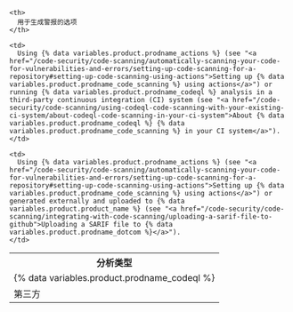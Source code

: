 <table spaces-before="0">
  <tr>
    <th>
      <nobr>分析类型</nobr>
    </th>
    
    <th>
      用于生成警报的选项
    </th>
  </tr>
  
  <tr>
    <td>
      {% data variables.product.prodname_codeql %}
    </td>
    
    <td>
      Using {% data variables.product.prodname_actions %} (see "<a href="/code-security/code-scanning/automatically-scanning-your-code-for-vulnerabilities-and-errors/setting-up-code-scanning-for-a-repository#setting-up-code-scanning-using-actions">Setting up {% data variables.product.prodname_code_scanning %} using actions</a>") or running {% data variables.product.prodname_codeql %} analysis in a third-party continuous integration (CI) system (see "<a href="/code-security/code-scanning/using-codeql-code-scanning-with-your-existing-ci-system/about-codeql-code-scanning-in-your-ci-system">About {% data variables.product.prodname_codeql %} {% data variables.product.prodname_code_scanning %} in your CI system</a>").
    </td>
  </tr>
  
  <tr>
    <td>
      第三方
    </td>
    
    <td>
      Using {% data variables.product.prodname_actions %} (see "<a href="/code-security/code-scanning/automatically-scanning-your-code-for-vulnerabilities-and-errors/setting-up-code-scanning-for-a-repository#setting-up-code-scanning-using-actions">Setting up {% data variables.product.prodname_code_scanning %} using actions</a>") or generated externally and uploaded to {% data variables.product.product_name %} (see "<a href="/code-security/code-scanning/integrating-with-code-scanning/uploading-a-sarif-file-to-github">Uploading a SARIF file to {% data variables.product.prodname_dotcom %}</a>").
    </td>
  </tr>
</table>
